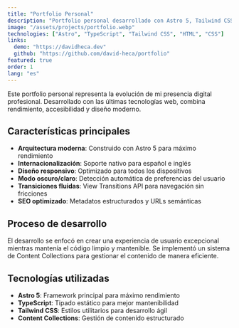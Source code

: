 ```yaml
---
title: "Portfolio Personal"
description: "Portfolio personal desarrollado con Astro 5, Tailwind CSS y TypeScript. Incluye sistema de internacionalización, modo oscuro/claro y transiciones fluidas."
image: "/assets/projects/portfolio.webp"
technologies: ["Astro", "TypeScript", "Tailwind CSS", "HTML", "CSS"]
links:
  demo: "https://davidheca.dev"
  github: "https://github.com/david-heca/portfolio"
featured: true
order: 1
lang: "es"
---
```


Este portfolio personal representa la evolución de mi presencia digital profesional. Desarrollado con las últimas tecnologías web, combina rendimiento, accesibilidad y diseño moderno.

## Características principales

- **Arquitectura moderna**: Construido con Astro 5 para máximo rendimiento
- **Internacionalización**: Soporte nativo para español e inglés
- **Diseño responsivo**: Optimizado para todos los dispositivos
- **Modo oscuro/claro**: Detección automática de preferencias del usuario
- **Transiciones fluidas**: View Transitions API para navegación sin fricciones
- **SEO optimizado**: Metadatos estructurados y URLs semánticas

## Proceso de desarrollo

El desarrollo se enfocó en crear una experiencia de usuario excepcional mientras mantenía el código limpio y mantenible. Se implementó un sistema de Content Collections para gestionar el contenido de manera eficiente.

## Tecnologías utilizadas

- **Astro 5**: Framework principal para máximo rendimiento
- **TypeScript**: Tipado estático para mejor mantenibilidad
- **Tailwind CSS**: Estilos utilitarios para desarrollo ágil
- **Content Collections**: Gestión de contenido estructurado